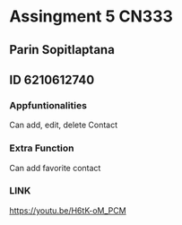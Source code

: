# Assingment 5 CN333
## Parin Sopitlaptana
## ID 6210612740

### Appfuntionalities

Can add, edit, delete Contact
 
### Extra Function

Can add favorite contact

### LINK

https://youtu.be/H6tK-oM_PCM
